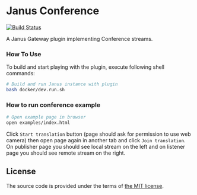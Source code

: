 # Janus Conference

[![Build Status][travis-img]][travis]

A Janus Gateway plugin implementing Conference streams.


### How To Use

To build and start playing with the plugin,
execute following shell commands:

```bash
# Build and run Janus instance with plugin
bash docker/dev.run.sh
```

### How to run conference example

```bash
# Open example page in browser
open examples/index.html
```

Click `Start translation` button (page should ask for permission
to use web camera) then open page again in another tab and click
`Join translation`. On publisher page you should see local stream
on the left and on listener page you should see remote stream on
the right.


## License

The source code is provided under the terms of [the MIT license][license].

[license]:http://www.opensource.org/licenses/MIT
[travis]:https://travis-ci.com/netology-group/janus-conference?branch=master
[travis-img]:https://travis-ci.com/netology-group/janus-conference.png?branch=master
